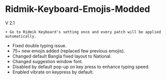 # Ridmik-Keyboard-Emojis-Modded
V 2.1
```
+ Go to Ridmik Keyboard's setting once and every patch will be applied automatically.
```
- Fixed double typing issue.
- 75+ new emojis added (replaced few previous emojis).
- Changed default Bangla fixed layout to National.
- Changed suggestion window font.
- Disabled by default pop-up on key press to enhance typing speed.
- Enabled vibrate on keypress by default.
